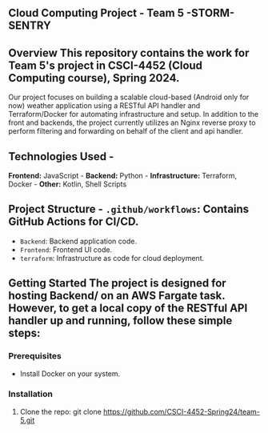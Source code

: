 ## Cloud Computing Project - Team 5 -STORM-SENTRY
 
## Overview This repository contains the work for Team 5's project in CSCI-4452 (Cloud Computing course), Spring 2024. 

Our project focuses on building a scalable cloud-based (Android only for now) weather application using a RESTful API handler and Terraform/Docker for automating infrastructure and setup. In addition to the front and backends, the project currently utilizes an Nginx reverse proxy to perform filtering and forwarding on behalf of the client and api handler. 

## Technologies Used - 
**Frontend:** JavaScript - 
**Backend:** Python - 
**Infrastructure:** Terraform, Docker - 
**Other:** Kotlin, Shell Scripts 

## Project Structure - `.github/workflows`: Contains GitHub Actions for CI/CD. 
- `Backend`: Backend application code.
- `Frontend`: Frontend UI code.
- `terraform`: Infrastructure as code for cloud deployment.
  
## Getting Started The project is designed for hosting Backend/ on an AWS Fargate task. However, to get a local copy of the RESTful API handler up and running, follow these simple steps: 

### Prerequisites 
- Install Docker on your system.
  
### Installation 
  1. Clone the repo: git clone https://github.com/CSCI-4452-Spring24/team-5.git
